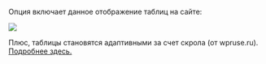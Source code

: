Опция включает данное отображение таблиц на сайте:

![](/wp-content/plugins/sds-options-and-settings/_markdown/css_table_styles/2020-04-02_1-11-18.jpg)

Плюс, таблицы становятся адаптивными за счет скрола (от wpruse.ru). [Подробнее здесь.](https://wpruse.ru/finty-ushami/responsive-tables/)